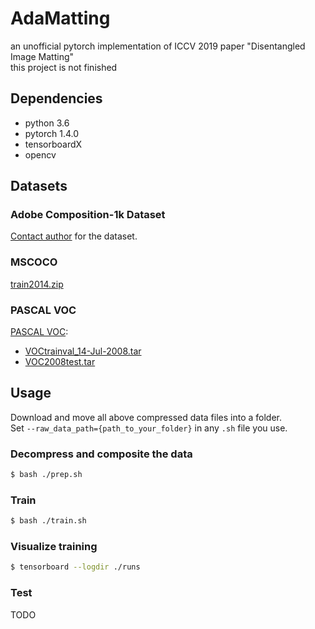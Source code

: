 # AdaMatting
an unofficial pytorch implementation of ICCV 2019 paper "Disentangled Image Matting"  
this project is not finished

## Dependencies
+ python 3.6  
+ pytorch 1.4.0  
+ tensorboardX  
+ opencv  

## Datasets
### Adobe Composition-1k Dataset
[Contact author](https://sites.google.com/view/deepimagematting) for the dataset.  
### MSCOCO
[train2014.zip](http://images.cocodataset.org/zips/train2014.zip)  
### PASCAL VOC
[PASCAL VOC](http://host.robots.ox.ac.uk/pascal/VOC/):  
+ [VOCtrainval_14-Jul-2008.tar](http://host.robots.ox.ac.uk/pascal/VOC/voc2008/VOCtrainval_14-Jul-2008.tar)  
+ [VOC2008test.tar](http://host.robots.ox.ac.uk/pascal/VOC/voc2008/index.html)  

## Usage
Download and move all above compressed data files into a folder.  
Set `--raw_data_path={path_to_your_folder}` in any `.sh` file you use. 
### Decompress and composite the data
```bash
$ bash ./prep.sh
```
### Train
```bash
$ bash ./train.sh
```
### Visualize training
```bash
$ tensorboard --logdir ./runs
```
### Test
TODO
